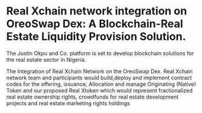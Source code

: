 # Real Xchain network integration on OreoSwap Dex: A Blockchain-Real Estate Liquidity Provision Solution. 

The Justin Okpu and Co. platform is set to develop blockchain solutions for the real estate sector in Nigeria.

The Integration of Real Xchain Network on the OreoSwap Dex.
Real Xchain network team and participants would build,deploy and implement contract codes for the offering, issuance, Allocation and manage Originating (Native) Token and our proposed Real Xtoken which would represent fractionalized real estate ownership rights, crowdfunds for real estate development projects and real estate marketing rights holdings  
